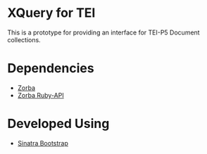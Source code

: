 XQuery for TEI
====

This is a prototype for providing an interface for TEI-P5 Document collections.

Dependencies
===
* [Zorba](http://www.zorba.io/)
* [Zorba Ruby-API](http://docs.zorba.io.s3-website-us-east-1.amazonaws.com/3.0.0/ruby/)

Developed Using
===
* [Sinatra Bootstrap](https://github.com/bootstrap-ruby/sinatra-bootstrap)
